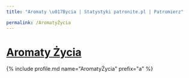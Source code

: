```yaml
---
title: "Aromaty \u017Bycia | Statystyki patronite.pl | Patromierz"

permalink: /AromatyŻycia
---
```


# [Aromaty Życia](https://patronite.pl/AromatyŻycia)

{% include profile.md name="AromatyŻycia" prefix="a" %}
